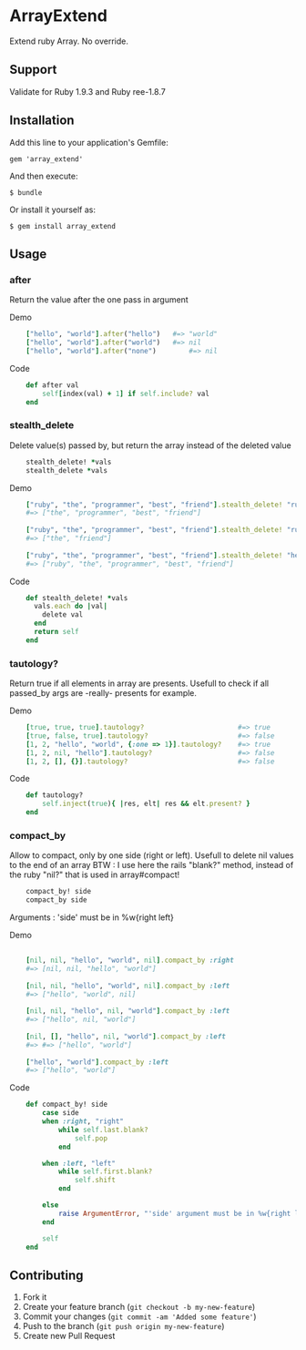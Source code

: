 # ArrayExtend

Extend ruby Array. No override.

## Support

Validate for Ruby 1.9.3 and Ruby ree-1.8.7

## Installation

Add this line to your application's Gemfile:

    gem 'array_extend'

And then execute:

    $ bundle

Or install it yourself as:

    $ gem install array_extend

## Usage

### after

Return the value after the one pass in argument

Demo

```ruby
	["hello", "world"].after("hello")	#=> "world"
	["hello", "world"].after("world")	#=> nil
	["hello", "world"].after("none")		#=> nil
```

Code

```ruby
	def after val
    	self[index(val) + 1] if self.include? val
	end
```


### stealth_delete

Delete value(s) passed by, but return the array instead of the deleted value

```ruby
	stealth_delete! *vals
	stealth_delete *vals
```

Demo

```ruby
	["ruby", "the", "programmer", "best", "friend"].stealth_delete! "ruby"
	#=> ["the", "programmer", "best", "friend"] 
	
	["ruby", "the", "programmer", "best", "friend"].stealth_delete! "ruby", "best", "programmer"
	#=> ["the", "friend"] 
	
	["ruby", "the", "programmer", "best", "friend"].stealth_delete! "hello"
	#=> ["ruby", "the", "programmer", "best", "friend"]
```

Code

```ruby
	def stealth_delete! *vals
	  vals.each do |val|
	    delete val
	  end
	  return self
	end
```



### tautology?

Return true if all elements in array are presents. Usefull to check if all passed_by args are -really- presents for example. 

Demo

```ruby
	[true, true, true].tautology?						#=> true
	[true, false, true].tautology?						#=> false
	[1, 2, "hello", "world", {:one => 1}].tautology?	#=> true
	[1, 2, nil, "hello"].tautology?						#=> false
	[1, 2, [], {}].tautology?							#=> false
```

Code

```ruby
	def tautology?
  		self.inject(true){ |res, elt| res && elt.present? }
	end
```


### compact_by

Allow to compact, only by one side (right or left). Usefull to delete nil values to the end of an array
BTW : I use here the rails "blank?" method, instead of the ruby "nil?" that is used in array#compact!

```ruby
	compact_by! side
	compact_by side
```

Arguments : 'side' must be in %w{right left}

Demo

```ruby
	
	[nil, nil, "hello", "world", nil].compact_by :right
	#=> [nil, nil, "hello", "world"]
	
	[nil, nil, "hello", "world", nil].compact_by :left
	#=> ["hello", "world", nil]
	
	[nil, nil, "hello", nil, "world"].compact_by :left
	#=> ["hello", nil, "world"]
	
	[nil, [], "hello", nil, "world"].compact_by :left
	#=> #=> ["hello", "world"]
	
	["hello", "world"].compact_by :left
	#=> ["hello", "world"]
```

Code

```ruby
	def compact_by! side
		case side
		when :right, "right"
			while self.last.blank?
				self.pop
			end

		when :left, "left"
			while self.first.blank?
				self.shift
			end

		else
			raise ArgumentError, "'side' argument must be in %w{right left}"
		end

		self
	end
```


## Contributing

1. Fork it
2. Create your feature branch (`git checkout -b my-new-feature`)
3. Commit your changes (`git commit -am 'Added some feature'`)
4. Push to the branch (`git push origin my-new-feature`)
5. Create new Pull Request
